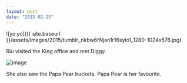 ```yaml
---
layout: post
date: "2015-02-25"
---
```


![yo yo]({{ site.baseurl }}/assets/images/2015/tumblr_nkbw6rNjan1r16syio1_1280-1024x576.jpg)

Riu visited the King office and met Diggy.

![image](images/tumblr_inline_nkbw4v68VD1qlj3bd.jpg)

She also saw the Papa Pear buckets. Papa Pear is her favourite.
